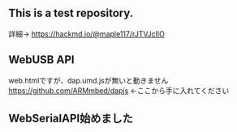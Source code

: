 ## This is a test repository. 
詳細→ https://hackmd.io/@maple117/rJTVJclIO

## WebUSB API
web.htmlですが、dap.umd.jsが無いと動きません
https://github.com/ARMmbed/dapjs ←ここから手に入れてください

## WebSerialAPI始めました
